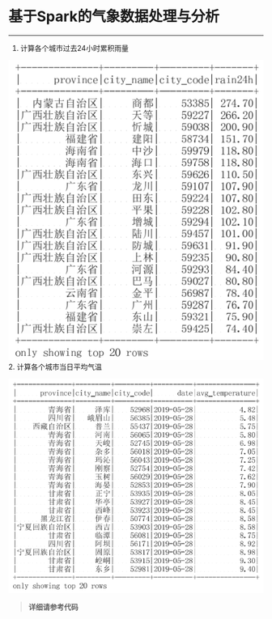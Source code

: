 # 基于Spark的气象数据处理与分析
***
1. 计算各个城市过去24小时累积雨量

![计算各个城市过去24小时累积雨量](images/d63ac032cb7bcbfc57ca4f19704026b11d80f6c38bd9dbee39780a6974185b56.png)  
2. 计算各个城市当日平均气温

![计算各个城市当日平均气温](images/3932481db43854e547b2749fa97a0127ca439f45d4c20984b6914a2f191cccf3.png)  


>**详细请参考代码**
